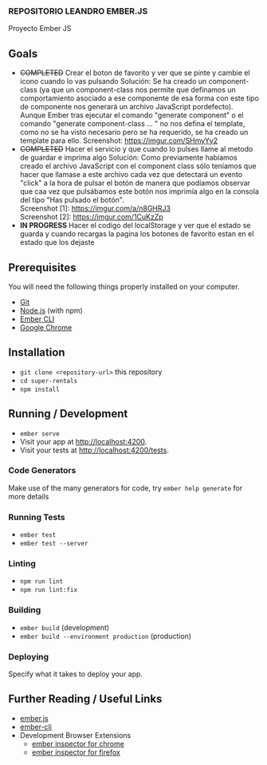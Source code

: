 ### REPOSITORIO LEANDRO EMBER.JS ###

Proyecto Ember JS 


## Goals
- ~~COMPLETED~~ Crear el boton de favorito y ver que se pinte y cambie el icono cuando lo vas pulsando
  Solución: Se ha creado un component-class (ya que un component-class nos permite que definamos un comportamiento asociado a ese componente de esa forma
            con este tipo de componente nos generará un archivo JavaScript pordefecto). Aunque Ember tras ejecutar el comando "generate component" o el 
            comando "generate component-class ... " no nos defina el template, como no se ha visto necesario pero se ha requerido, se ha creado un template
            para ello.
            Screenshot: https://imgur.com/SHmyYy2
- ~~COMPLETED~~ Hacer el servicio y que cuando lo pulses llame al metodo de guardar e imprima algo
  Solución: Como previamente habíamos creado el archivo JavaScript con el component class sólo teníamos que hacer que llamase a este archivo cada vez que
            detectará un evento "click" a la hora de pulsar el botón de manera que podíamos observar que caa vez que pulsábamos este botón nos imprimía
            algo en la consola del tipo "Has pulsado el botón". 
            <br /> Screenshot [1]: https://imgur.com/a/n8GHRJ3
            <br /> Screenshot [2]: https://imgur.com/1CuKzZp
- **IN PROGRESS** Hacer el codigo del localStorage y ver que el estado se guarda y cuando recargas la pagina los botones de favorito estan en el estado que los dejaste




## Prerequisites

You will need the following things properly installed on your computer.

* [Git](https://git-scm.com/)
* [Node.js](https://nodejs.org/) (with npm)
* [Ember CLI](https://cli.emberjs.com/release/)
* [Google Chrome](https://google.com/chrome/)

## Installation

* `git clone <repository-url>` this repository
* `cd super-rentals`
* `npm install`

## Running / Development

* `ember serve`
* Visit your app at [http://localhost:4200](http://localhost:4200).
* Visit your tests at [http://localhost:4200/tests](http://localhost:4200/tests).

### Code Generators

Make use of the many generators for code, try `ember help generate` for more details

### Running Tests

* `ember test`
* `ember test --server`

### Linting

* `npm run lint`
* `npm run lint:fix`

### Building

* `ember build` (development)
* `ember build --environment production` (production)

### Deploying

Specify what it takes to deploy your app.

## Further Reading / Useful Links

* [ember.js](https://emberjs.com/)
* [ember-cli](https://cli.emberjs.com/release/)
* Development Browser Extensions
  * [ember inspector for chrome](https://chrome.google.com/webstore/detail/ember-inspector/bmdblncegkenkacieihfhpjfppoconhi)
  * [ember inspector for firefox](https://addons.mozilla.org/en-US/firefox/addon/ember-inspector/)
